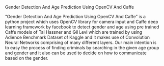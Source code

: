 Gender Detection And Age Prediction Using OpenCV And Caffe

“Gender Detection And Age Prediction Using OpenCV And Caffe” is a python project which uses OpenCV library for camera input and Caffe deep learning framework by facebook to detect gender and age using pre trained Caffe models of Tal Hassner and Gil Levi which are trained by using Adience Benchmark Dataset of Kaggle and it makes use of Convolution Neural Networks comprising of many different layers.
Our main intention is to easy the process of finding criminals by searching in the given age group and gender and it also can be used to decide on how to communicate based on the gender.

